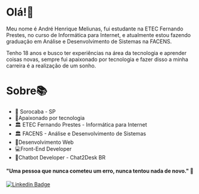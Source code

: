 # Olá!👋

Meu nome é André Henrique Meliunas, fui estudante na ETEC Fernando Prestes, no curso de Informática para Internet, e atualmente estou fazendo graduação em Análise e Desenvolvimento de Sistemas na FACENS.

Tenho 18 anos e busco ter experiências na área da tecnologia e aprender coisas novas,  sempre fui apaixonado por tecnologia e fazer disso a minha carreira é a realização de um sonho.


# Sobre📚
- 📍 Sorocaba - SP
- 🚀Apaixonado por tecnologia
- 🏛 ETEC Fernando Prestes - Informática para Internet
- 🏛 FACENS - Análise e Desenvolvimento de Sistemas
- 🧡Desenvolvimento Web
- 💻Front-End Developer
- 🤖Chatbot Developer - Chat2Desk BR



#### "Uma pessoa que nunca cometeu um erro, nunca tentou nada de novo." 🧠

[![Linkedin Badge](https://img.shields.io/badge/-LinkedIn-blue?style=flat-square&logo=Linkedin&logoColor=white&link=https://www.linkedin.com/in/andr%C3%A9-henrique-da-silva-meliunas-401598186/)](https://www.linkedin.com/in/andr%C3%A9-henrique-da-silva-meliunas-401598186/)
